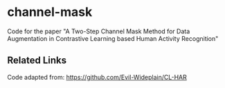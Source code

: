 # channel-mask
Code for the paper "A Two-Step Channel Mask Method for Data Augmentation in Contrastive Learning based Human Activity Recognition"


## Related Links
Code adapted from: https://github.com/Evil-Wideplain/CL-HAR
